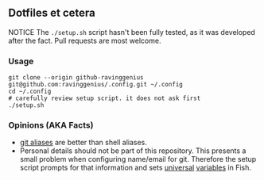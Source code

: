 ## Dotfiles et cetera

NOTICE The `./setup.sh` script hasn't been fully tested, as it was developed after the fact. Pull requests are most welcome.


### Usage

```shell
git clone --origin github-ravinggenius git@github.com:ravinggenius/.config.git ~/.config
cd ~/.config
# carefully review setup script. it does not ask first
./setup.sh
```


### Opinions (AKA Facts)

* [git aliases](https://git-scm.com/book/en/v2/Git-Basics-Git-Aliases) are better than shell aliases.
* Personal details should not be part of this repository. This presents a small problem when configuring name/email for git. Therefore the setup script prompts for that information and sets [universal](https://fishshell.com/docs/current/index.html#variables) [variables](https://fishshell.com/docs/current/index.html#variables) in Fish.
